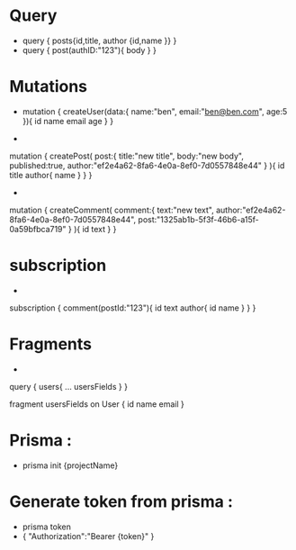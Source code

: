 # Query
 * query {
  posts{id,title,
    author
    {id,name
    }}
}
 * query {
  post(authID:"123"){
    body
  }
}


# Mutations
 * 
    mutation {
  createUser(data:{
    name:"ben",
    email:"ben@ben.com",
    age:5
  }){
    id
    name
    email
    age
  }
}

* 
mutation {
  createPost(
    post:{
    title:"new title",
    body:"new body",
    published:true,
    author:"ef2e4a62-8fa6-4e0a-8ef0-7d0557848e44"
    }
   ){
    id
    title
    author{
      name
    }
  }
}

* 
mutation {
  createComment(
    comment:{
    text:"new text",
    author:"ef2e4a62-8fa6-4e0a-8ef0-7d0557848e44",
    post:"1325ab1b-5f3f-46b6-a15f-0a59bfbca719"
    }
   ){
    id
    text
  }
}

# subscription

  * 
  subscription {
  comment(postId:"123"){
    id
    text
    author{
      id
      name
    }
  }
}

# Fragments
* 
query {
  users{
		... usersFields
  }
}

fragment usersFields on User {
      id
    name
    email
}


# Prisma :
 * prisma init {projectName}

# Generate token from prisma :
 * prisma token 
 * {
  "Authorization":"Bearer {token}"
}